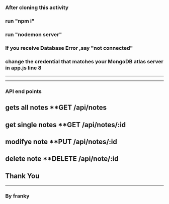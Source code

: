 ### After cloning this activity 
### run "npm i"
### run "nodemon server"

### If you receive Database Error ,say "not connected" 
### change the credential that matches your MongoDB atlas server in app.js line 8

---
---
### API end points

## gets all notes **GET /api/notes

 ## get single notes **GET /api/notes/:id
 
## modifye note **PUT /api/notes/:id

## delete note **DELETE /api/note/:id


## Thank You 
---
### By franky
